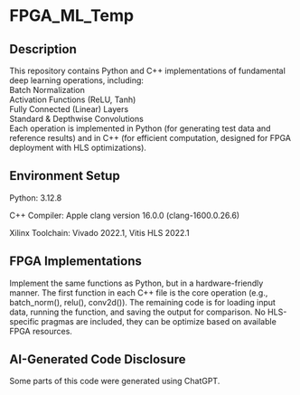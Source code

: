 # FPGA_ML_Temp

## Description
This repository contains Python and C++ implementations of fundamental deep learning operations, including:  
Batch Normalization  
Activation Functions (ReLU, Tanh)  
Fully Connected (Linear) Layers  
Standard & Depthwise Convolutions  
Each operation is implemented in Python (for generating test data and reference results) and in C++ (for efficient computation, designed for FPGA deployment with HLS optimizations).  


## Environment Setup

Python: 3.12.8

C++ Compiler: Apple clang version 16.0.0 (clang-1600.0.26.6)

Xilinx Toolchain: Vivado 2022.1, Vitis HLS 2022.1


## FPGA Implementations

Implement the same functions as Python, but in a hardware-friendly manner.
The first function in each C++ file is the core operation (e.g., batch_norm(), relu(), conv2d()).
The remaining code is for loading input data, running the function, and saving the output for comparison.
No HLS-specific pragmas are included, they can be optimize based on available FPGA resources.

## AI-Generated Code Disclosure

Some parts of this code were generated using ChatGPT.
